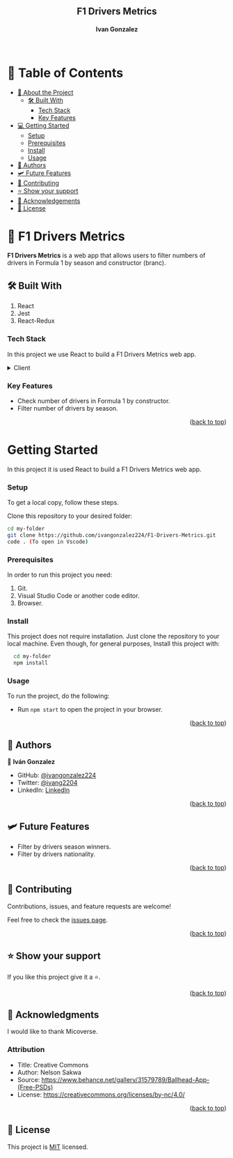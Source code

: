 <div align="center">
  <h2><b>F1 Drivers Metrics</b></h2>
  <h4>Ivan Gonzalez</h4> 
</div>
<br>

# 📗 Table of Contents

- [📖 About the Project](#about-project) 
  - [🛠 Built With](#built-with)
    - [Tech Stack](#tech-stack)
    - [Key Features](#key-features)
- [💻 Getting Started](#getting-started)
  - [Setup](#setup)
  - [Prerequisites](#prerequisites)
  - [Install](#install)
  - [Usage](#usage)
- [👥 Authors](#authors)
- [🛩️ Future Features](#future-features)
- [🤝 Contributing](#contributing)
- [⭐️ Show your support](#support)
- [🙏 Acknowledgements](#acknowledgements)
- [📝 License](#license)

# 📖 F1 Drivers Metrics <a name="about-project"></a>

**F1 Drivers Metrics** is a web app that allows users to filter numbers of drivers in Formula 1 by season and constructor (branc).

## 🛠 Built With <a name="built-with"></a>

1. React
2. Jest
3. React-Redux

### Tech Stack <a name="tech-stack"></a>

In this project we use React to build a F1 Drivers Metrics web app.
<details>
  <summary>Client</summary>
  <ul>
    <li><a href="https://es.react.dev/">React</a></li>
    <li><a href="https://jestjs.io/">Jest</a></li>
    <li><a href="https://react-redux.js.org/">React-Redux</a></li>
  </ul>
</details>

### Key Features <a name="key-features"></a>

- Check number of drivers in Formula 1 by constructor.
- Filter number of drivers by season.

<p align="right">(<a href="#readme-top">back to top</a>)</p>

# Getting Started <a name="getting-started"></a>

In this project it is used React to build a F1 Drivers Metrics web app.

### Setup

To get a local copy, follow these steps.

Clone this repository to your desired folder:

  ```sh
  cd my-folder
  git clone https://github.com/ivangonzalez224/F1-Drivers-Metrics.git
  code . (To open in Vscode)
```

### Prerequisites

In order to run this project you need:

1. Git.
2. Visual Studio Code or another code editor.
3. Browser.  
  
  
### Install

This project does not require installation. Just clone the repository to your local machine.
Even though, for general purposes, Install this project with:
```sh
  cd my-folder
  npm install
```

### Usage

To run the project, do the following:
- Run `npm start` to open the project in your browser.

<p align="right">(<a href="#readme-top">back to top</a>)</p>

## 👥 Authors <a name="authors"></a>

👤 **Iván Gonzalez**

- GitHub: [@ivangonzalez224](https://github.com/ivangonzalez224)
- Twitter: [@ivang2204](https://twitter.com/ivang2204)
- LinkedIn: [LinkedIn](https://linkedin.com/in/iván-gonzalez-robles-957491275)


<p align="right">(<a href="#readme-top">back to top</a>)</p>

## 🛩️ Future Features <a name="future-features"></a>

- Filter by drivers season winners.
- Filter by drivers nationality.

<p align="right">(<a href="#readme-top">back to top</a>)</p>

## 🤝 Contributing <a name="contributing"></a>

Contributions, issues, and feature requests are welcome!

Feel free to check the [issues page](https://github.com/ivangonzalez224/F1-Drivers-Metrics/issues).

<p align="right">(<a href="#readme-top">back to top</a>)</p>

## ⭐️ Show your support <a name="support"></a>

If you like this project give it a ⭐️.

<p align="right">(<a href="#readme-top">back to top</a>)</p>

## 🙏 Acknowledgments <a name="acknowledgements"></a>

I would like to thank Micoverse.

<h3><b>Attribution</b></h3>

- Title: Creative Commons
- Author: Nelson Sakwa
- Source: https://www.behance.net/gallery/31579789/Ballhead-App-(Free-PSDs)
- License: https://creativecommons.org/licenses/by-nc/4.0/

<p align="right">(<a href="#readme-top">back to top</a>)</p>

## 📝 License <a name="license"></a>

This project is [MIT](./LICENSE) licensed.